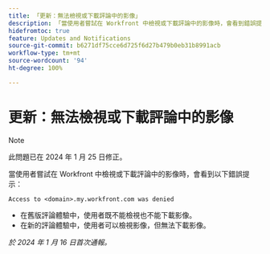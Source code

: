 ```yaml
---
title: 「更新：無法檢視或下載評論中的影像」
description: 「當使用者嘗試在 Workfront 中檢視或下載評論中的影像時，會看到錯誤提示。」
hidefromtoc: true
feature: Updates and Notifications
source-git-commit: b6271df75cce6d725f6d27b479b0eb31b8991acb
workflow-type: tm+mt
source-wordcount: '94'
ht-degree: 100%

---
```



# 更新：無法檢視或下載評論中的影像

>[!NOTE]
>
>此問題已在 2024 年 1 月 25 日修正。

當使用者嘗試在 Workfront 中檢視或下載評論中的影像時，會看到以下錯誤提示：

`Access to <domain>.my.workfront.com was denied`

* 在舊版評論體驗中，使用者既不能檢視也不能下載影像。
* 在新的評論體驗中，使用者可以檢視影像，但無法下載影像。

_於 2024 年 1 月 16 日首次通報。_
